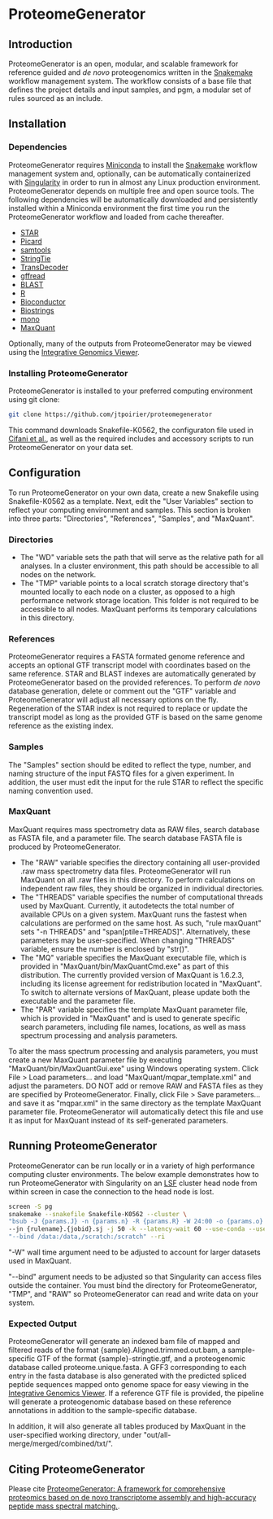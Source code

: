 # ProteomeGenerator

## Introduction

ProteomeGenerator is an open, modular, and scalable framework for reference guided and *de novo* proteogenomics written in the [Snakemake](https://snakemake.readthedocs.io/en/stable/) workflow management system. The workflow consists of a base file that defines the project details and input samples, and pgm, a modular set of rules sourced as an include.

## Installation

### Dependencies

ProteomeGenerator requires [Miniconda](https://conda.io/miniconda.html) to install the [Snakemake](https://snakemake.readthedocs.io/en/stable/) workflow management system and, optionally, can be automatically containerized with [Singularity](https://singularity.lbl.gov/) in order to run in almost any Linux production environment. ProteomeGenerator depends on multiple free and open source tools. The following dependencies will be automatically downloaded and persistently installed within a Miniconda environment the first time you run the ProteomeGenerator workflow and loaded from cache thereafter.

* [STAR](https://github.com/alexdobin/STAR)
* [Picard](http://broadinstitute.github.io/picard/)
* [samtools](http://samtools.sourceforge.net)
* [StringTie](https://ccb.jhu.edu/software/stringtie/)
* [TransDecoder](https://github.com/TransDecoder/TransDecoder/wiki)
* [gffread](https://github.com/gpertea/gffread)
* [BLAST](https://blast.ncbi.nlm.nih.gov/Blast.cgi)
* [R](https://www.r-project.org/)
* [Bioconductor](https://bioconductor.org/)
* [Biostrings](https://bioconductor.org/packages/release/bioc/html/Biostrings.html)
* [mono](https://www.mono-project.com/)
* [MaxQuant](http://www.coxdocs.org/doku.php?id=maxquant:start)

Optionally, many of the outputs from ProteomeGenerator may be viewed using the [Integrative Genomics Viewer](http://software.broadinstitute.org/software/igv/).

### Installing ProteomeGenerator

ProteomeGenerator is installed to your preferred computing environment using git clone:

```bash
git clone https://github.com/jtpoirier/proteomegenerator
```

This command downloads Snakefile-K0562, the configuraton file used in [Cifani et al.](https://www.ncbi.nlm.nih.gov/pubmed/30295032), as well as the required includes and accessory scripts to run ProteomeGenerator on your data set.

## Configuration

To run ProteomeGenerator on your own data, create a new Snakefile using Snakefile-K0562 as a template. Next, edit the "User Variables" section to reflect your computing environment and samples. This section is broken into three parts: "Directories", "References", "Samples", and "MaxQuant".

### Directories

* The "WD" variable sets the path that will serve as the relative path for all analyses. In a cluster environment, this path should be accessible to all nodes on the network.
* The "TMP" variable points to a local scratch storage directory that's mounted locally to each node on a cluster, as opposed to a high performance network storage location. This folder is not required to be accessible to all nodes. MaxQuant performs its temporary calculations in this directory. 

### References

ProteomeGenerator requires a FASTA formated genome reference and accepts an optional GTF transcript model with coordinates based on the same reference. STAR and BLAST indexes are automatically generated by ProteomeGenerator based on the provided references. To perform *de novo* database generation, delete or comment out the "GTF" variable and ProteomeGenerator will adjust all necessary options on the fly. Regeneration of the STAR index is not required to replace or update the transcript model as long as the provided GTF is based on the same genome reference as the existing index.

### Samples

The "Samples" section should be edited to reflect the type, number, and naming structure of the input FASTQ files for a given experiment. In addition, the user must edit the input for the rule STAR to reflect the specific naming convention used.

### MaxQuant

MaxQuant requires mass spectrometry data as RAW files, search database as FASTA file, and a parameter file. The search database FASTA file is produced by ProteomeGenerator.

* The "RAW" variable specifies the directory containing all user-provided .raw mass spectrometry data files. ProteomeGenerator will run MaxQuant on all .raw files in this directory. To perform calculations on independent raw files, they should be organized in individual directories. 
* The "THREADS" variable specifies the number of computational threads used by MaxQuant. Currently, it autodetects the total number of available CPUs on a given system. MaxQuant runs the fastest when calculations are performed on the same host. As such, "rule maxQuant" sets "-n THREADS" and "span[ptile=THREADS]". Alternatively, these parameters may be user-specified. When changing "THREADS" variable, ensure the number is enclosed by "str()".
* The "MQ" variable specifies the MaxQuant executable file, which is provided in "MaxQuant/bin/MaxQuantCmd.exe" as part of this distribution. The currently provided version of MaxQuant is 1.6.2.3, including its license agreement for redistribution located in "MaxQuant". To switch to alternate versions of MaxQuant, please update both the executable and the parameter file. 
* The "PAR" variable specifies the template MaxQuant parameter file, which is provided in "MaxQuant" and is used to generate specific search parameters, including file names, locations, as well as mass spectrum processing and analysis parameters.

To alter the mass spectrum processing and analysis parameters, you must create a new MaxQuant parameter file by executing "MaxQuant/bin/MaxQuantGui.exe" using Windows operating system. Click File > Load parameters... and load "MaxQuant/mqpar_template.xml" and adjust the parameters. DO NOT add or remove RAW and FASTA files as they are specified by ProteomeGenerator. Finally, click File > Save parameters... and save it as "mqpar.xml" in the same directory as the template MaxQuant parameter file. ProteomeGenerator will automatically detect this file and use it as input for MaxQuant instead of its self-generated parameters.

## Running ProteomeGenerator

ProteomeGenerator can be run locally or in a variety of high performance computing cluster environments. The below example demonstrates how to run ProteomeGenerator with Singularity on an [LSF](https://www.ibm.com/support/knowledgecenter/en/SSETD4/product_welcome_platform_lsf.html) cluster head node from within screen in case the connection to the head node is lost.

```bash
screen -S pg
snakemake --snakefile Snakefile-K0562 --cluster \
"bsub -J {params.J} -n {params.n} -R {params.R} -W 24:00 -o {params.o} -eo {params.eo}" \
--jn {rulename}.{jobid}.sj -j 50 -k --latency-wait 60 --use-conda --use-singularity --singularity-args \
"--bind /data:/data,/scratch:/scratch" --ri
```

"-W" wall time argument need to be adjusted to account for larger datasets used in MaxQuant.

"--bind" argument needs to be adjusted so that Singularity can access files outside the container. You must bind the directory for ProteomeGenerator, "TMP", and "RAW" so ProteomeGenerator can read and write data on your system.

### Expected Output

ProteomeGenerator will generate an indexed bam file of mapped and filtered reads of the format {sample}.Aligned.trimmed.out.bam, a sample-specific GTF of the format {sample}-stringtie.gtf, and a proteogenomic database called proteome.unique.fasta. A GFF3 corresponding to each entry in the fasta database is also generated with the predicted spliced peptide sequences mapped onto genome space for easy viewing in the [Integrative Genomics Viewer](http://software.broadinstitute.org/software/igv/). If a reference GTF file is provided, the pipeline will generate a proteogenomic database based on these reference annotations in addition to the sample-specific database.

In addition, it will also generate all tables produced by MaxQuant in the user-specified working directory, under "out/all-merge/merged/combined/txt/".

## Citing ProteomeGenerator

Please cite [ProteomeGenerator: A framework for comprehensive proteomics based on de novo transcriptome assembly and high-accuracy peptide mass spectral matching.](https://www.ncbi.nlm.nih.gov/pubmed/30295032).